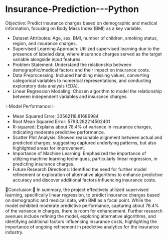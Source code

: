 # Insurance-Prediction---Python



Objective: Predict insurance charges based on demographic and medical information, focusing on Body Mass Index (BMI) as a key variable.
- Dataset Attributes: Age, sex, BMI, number of children, smoking status, region, and insurance charges.
- Supervised Learning Approach: Utilized supervised learning due to the presence of labeled data, where insurance charges served as the target variable alongside input features.
- Problem Statement: Understand the relationship between demographic/medical factors and their impact on insurance costs.
- Data Preprocessing: Included handling missing values, converting categorical variables to numerical representations, and conducting exploratory data analysis (EDA).
- Linear Regression Modeling: Chosen algorithm to model the relationship between independent variables and insurance charges.


✨Model Performance:✨
- Mean Squared Error: 33562118.81686984
- Root Mean Squared Error: 5793.282214502401
- R-squared: Explains about 78.4% of variance in insurance charges, indicating moderate predictive performance.
- Scatter Plot Analysis: Showed reasonable alignment between actual and predicted charges, suggesting captured underlying patterns, but also highlighted areas for improvement.
- Importance of Machine Learning: Emphasized the importance of utilizing machine learning techniques, particularly linear regression, in predicting insurance charges.
- Future Research Directions: Identified the need for further model refinement or exploration of alternative algorithms to enhance predictive accuracy and discover additional factors influencing insurance costs.



📌Conclusion:📌
In summary, the project effectively utilized supervised learning, specifically linear regression, to predict insurance charges based on demographic and medical data, with BMI as a focal point. While the model exhibited moderate predictive performance, capturing about 78.4% of the variance in charges, there is room for enhancement. Further research avenues include refining the model, exploring alternative algorithms, and identifying additional factors influencing insurance costs, highlighting the importance of ongoing refinement in predictive analytics for the insurance industry.

